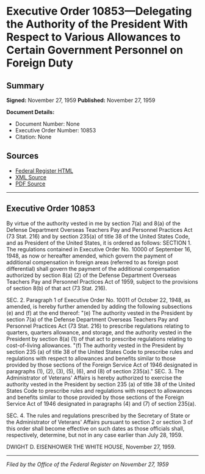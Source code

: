 # Executive Order 10853—Delegating the Authority of the President With Respect to Various Allowances to Certain Government Personnel on Foreign Duty

## Summary

**Signed:** November 27, 1959
**Published:** November 27, 1959

**Document Details:**
- Document Number: None
- Executive Order Number: 10853
- Citation: None

## Sources
- [Federal Register HTML](https://www.presidency.ucsb.edu/documents/executive-order-10853-delegating-the-authority-the-president-with-respect-various)
- [XML Source](None)
- [PDF Source](None)

---

## Executive Order 10853

By virtue of the authority vested in me by section 7(a) and 8(a) of the Defense Department Overseas Teachers Pay and Personnel Practices Act (73 Stat. 216) and by section 235(a) of title 38 of the United States Code, and as President of the United States, it is ordered as follows:
SECTION 1. The regulations contained in Executive Order No. 10000 of September 16, 1948, as now or hereafter amended, which govern the payment of additional compensation in foreign areas (referred to as foreign post differential) shall govern the payment of the additional compensation authorized by section 8(a) (2) of the Defense Department Overseas Teachers Pay and Personnel Practices Act of 1959, subject to the provisions of section 8(b) of that act (73 Stat. 216).

SEC. 2. Paragraph 1 of Executive Order No. 10011 of October 22, 1948, as amended, is hereby further amended by adding the following subsections (e) and (f) at the end thereof:
"(e) The authority vested in the President by section 7(a) of the Defense Department Overseas Teachers Pay and Personnel Practices Act (73 Stat. 216) to prescribe regulations relating to quarters, quarters allowance, and storage, and the authority vested in the President by section 8(a) (1) of that act to prescribe regulations relating to cost-of-living allowances.
"(f) The authority vested in the President by section 235 (a) of title 38 of the United States Code to prescribe rules and regulations with respect to allowances and benefits similar to those provided by those sections of the Foreign Service Act of 1946 designated in paragraphs (1), (2), (3), (5), (6), and (8) of section 235(a)."
SEC. 3. The Administrator of Veterans' Affairs is hereby authorized to exercise the authority vested in the President by section 235 (a) of title 38 of the United States Code to prescribe rules and regulations with respect to allowances and benefits similar to those provided by those sections of the Foreign Service Act of 1946 designated in paragraphs (4) and (7) of section 235(a).

SEC. 4. The rules and regulations prescribed by the Secretary of State or the Administrator of Veterans' Affairs pursuant to section 2 or section 3 of this order shall become effective on such dates as those officials shall, respectively, determine, but not in any case earlier than July 28, 1959.

DWIGHT D. EISENHOWER
THE WHITE HOUSE,
November 27, 1959.

---

*Filed by the Office of the Federal Register on November 27, 1959*

